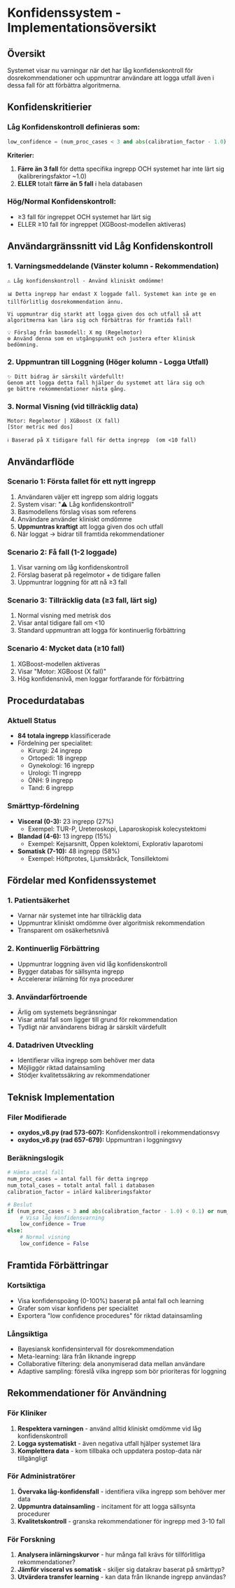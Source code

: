 # Konfidenssystem - Implementationsöversikt

## Översikt
Systemet visar nu varningar när det har låg konfidenskontroll för dosrekommendationer och uppmuntrar användare att logga utfall även i dessa fall för att förbättra algoritmerna.

## Konfidenskritierier

### Låg Konfidenskontroll definieras som:
```python
low_confidence = (num_proc_cases < 3 and abs(calibration_factor - 1.0) < 0.1) or num_total_cases < 5
```

**Kriterier:**
1. **Färre än 3 fall** för detta specifika ingrepp OCH systemet har inte lärt sig (kalibreringsfaktor ~1.0)
2. **ELLER** totalt **färre än 5 fall** i hela databasen

### Hög/Normal Konfidenskontroll:
- ≥3 fall för ingreppet OCH systemet har lärt sig
- ELLER ≥10 fall för ingreppet (XGBoost-modellen aktiveras)

## Användargränssnitt vid Låg Konfidenskontroll

### 1. Varningsmeddelande (Vänster kolumn - Rekommendation)
```
⚠️ Låg konfidenskontroll - Använd kliniskt omdömme!

📊 Detta ingrepp har endast X loggade fall. Systemet kan inte ge en
tillförlitlig dosrekommendation ännu.

Vi uppmuntrar dig starkt att logga given dos och utfall så att
algoritmerna kan lära sig och förbättras för framtida fall!

💡 Förslag från basmodell: X mg (Regelmotor)
⚙️ Använd denna som en utgångspunkt och justera efter klinisk bedömning.
```

### 2. Uppmuntran till Loggning (Höger kolumn - Logga Utfall)
```
✨ Ditt bidrag är särskilt värdefullt!
Genom att logga detta fall hjälper du systemet att lära sig och
ge bättre rekommendationer nästa gång.
```

### 3. Normal Visning (vid tillräcklig data)
```
Motor: Regelmotor | XGBoost (X fall)
[Stor metric med dos]

ℹ️ Baserad på X tidigare fall för detta ingrepp  (om <10 fall)
```

## Användarflöde

### Scenario 1: Första fallet för ett nytt ingrepp
1. Användaren väljer ett ingrepp som aldrig loggats
2. System visar: "⚠️ Låg konfidenskontroll"
3. Basmodellens förslag visas som referens
4. Användare använder kliniskt omdömme
5. **Uppmuntras kraftigt** att logga given dos och utfall
6. När loggat → bidrar till framtida rekommendationer

### Scenario 2: Få fall (1-2 loggade)
1. Visar varning om låg konfidenskontroll
2. Förslag baserat på regelmotor + de tidigare fallen
3. Uppmuntrar loggning för att nå ≥3 fall

### Scenario 3: Tillräcklig data (≥3 fall, lärt sig)
1. Normal visning med metrisk dos
2. Visar antal tidigare fall om <10
3. Standard uppmuntran att logga för kontinuerlig förbättring

### Scenario 4: Mycket data (≥10 fall)
1. XGBoost-modellen aktiveras
2. Visar "Motor: XGBoost (X fall)"
3. Hög konfidensnivå, men loggar fortfarande för förbättring

## Procedurdatabas

### Aktuell Status
- **84 totala ingrepp** klassificerade
- Fördelning per specialitet:
  - Kirurgi: 24 ingrepp
  - Ortopedi: 18 ingrepp
  - Gynekologi: 16 ingrepp
  - Urologi: 11 ingrepp
  - ÖNH: 9 ingrepp
  - Tand: 6 ingrepp

### Smärttyp-fördelning
- **Visceral (0-3):** 23 ingrepp (27%)
  - Exempel: TUR-P, Ureteroskopi, Laparoskopisk kolecystektomi
- **Blandad (4-6):** 13 ingrepp (15%)
  - Exempel: Kejsarsnitt, Öppen kolektomi, Explorativ laparotomi
- **Somatisk (7-10):** 48 ingrepp (58%)
  - Exempel: Höftprotes, Ljumskbråck, Tonsillektomi

## Fördelar med Konfidenssystemet

### 1. Patientsäkerhet
- Varnar när systemet inte har tillräcklig data
- Uppmuntrar kliniskt omdömme över algoritmisk rekommendation
- Transparent om osäkerhetsnivå

### 2. Kontinuerlig Förbättring
- Uppmuntrar loggning även vid låg konfidenskontroll
- Bygger databas för sällsynta ingrepp
- Accelererar inlärning för nya procedurer

### 3. Användarförtroende
- Ärlig om systemets begränsningar
- Visar antal fall som ligger till grund för rekommendation
- Tydligt när användarens bidrag är särskilt värdefullt

### 4. Datadriven Utveckling
- Identifierar vilka ingrepp som behöver mer data
- Möjliggör riktad datainsamling
- Stödjer kvalitetssäkring av rekommendationer

## Teknisk Implementation

### Filer Modifierade
- **oxydos_v8.py (rad 573-607):** Konfidenskontroll i rekommendationsvy
- **oxydos_v8.py (rad 657-679):** Uppmuntran i loggningsvy

### Beräkningslogik
```python
# Hämta antal fall
num_proc_cases = antal fall för detta ingrepp
num_total_cases = totalt antal fall i databasen
calibration_factor = inlärd kalibreringsfaktor

# Beslut
if (num_proc_cases < 3 and abs(calibration_factor - 1.0) < 0.1) or num_total_cases < 5:
    # Visa låg konfidensvarning
    low_confidence = True
else:
    # Normal visning
    low_confidence = False
```

## Framtida Förbättringar

### Kortsiktiga
- Visa konfidenspoäng (0-100%) baserat på antal fall och learning
- Grafer som visar konfidens per specialitet
- Exportera "low confidence procedures" för riktad datainsamling

### Långsiktiga
- Bayesiansk konfidensintervall för dosrekommendation
- Meta-learning: lära från liknande ingrepp
- Collaborative filtering: dela anonymiserad data mellan användare
- Adaptive sampling: föreslå vilka ingrepp som bör prioriteras för loggning

## Rekommendationer för Användning

### För Kliniker
1. **Respektera varningen** - använd alltid kliniskt omdömme vid låg konfidenskontroll
2. **Logga systematiskt** - även negativa utfall hjälper systemet lära
3. **Komplettera data** - kom tillbaka och uppdatera postop-data när tillgängligt

### För Administratörer
1. **Övervaka låg-konfidensfall** - identifiera vilka ingrepp som behöver mer data
2. **Uppmuntra datainsamling** - incitament för att logga sällsynta procedurer
3. **Kvalitetskontroll** - granska rekommendationer för ingrepp med 3-10 fall

### För Forskning
1. **Analysera inlärningskurvor** - hur många fall krävs för tillförlitliga rekommendationer?
2. **Jämför visceral vs somatisk** - skiljer sig datakrav baserat på smärttyp?
3. **Utvärdera transfer learning** - kan data från liknande ingrepp användas?
